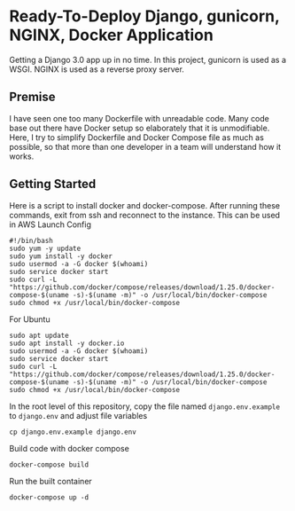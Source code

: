 # Ready-To-Deploy Django, gunicorn, NGINX, Docker Application
Getting a Django 3.0 app up in no time. In this project, gunicorn is used as a WSGI. NGINX is used as a reverse proxy server.

## Premise
I have seen one too many Dockerfile with unreadable code. Many code base out there have Docker setup so elaborately that it is unmodifiable. Here, I try to simplify Dockerfile and Docker Compose file as much as possible, so that more than one developer in a team will understand how it works.

## Getting Started
Here is a script to install docker and docker-compose. After running these commands, exit from ssh and reconnect to the instance. This can be used in AWS Launch Config
```
#!/bin/bash
sudo yum -y update
sudo yum install -y docker
sudo usermod -a -G docker $(whoami)
sudo service docker start
sudo curl -L "https://github.com/docker/compose/releases/download/1.25.0/docker-compose-$(uname -s)-$(uname -m)" -o /usr/local/bin/docker-compose
sudo chmod +x /usr/local/bin/docker-compose
```
For Ubuntu
```
sudo apt update
sudo apt install -y docker.io
sudo usermod -a -G docker $(whoami)
sudo service docker start
sudo curl -L "https://github.com/docker/compose/releases/download/1.25.0/docker-compose-$(uname -s)-$(uname -m)" -o /usr/local/bin/docker-compose
sudo chmod +x /usr/local/bin/docker-compose
```

In the root level of this repository, copy the file named `django.env.example` to `django.env` and adjust file variables

```
cp django.env.example django.env
```

Build code with docker compose
```
docker-compose build
```

Run the built container
```
docker-compose up -d
```
